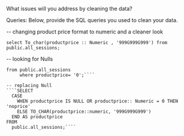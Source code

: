 What issues will you address by cleaning the data?





Queries:
Below, provide the SQL queries you used to clean your data.

--  changing product price format to numeric and a cleaner look 

````select To_char(productprice :: Numeric , '999G999G999') from public.all_sessions;````

-- looking for Nulls
````select To_char(productprice :: Numeric , '999G999G999') as productprice
from public.all_sessions
     where productprice= '0';````
	 	 
-- replacing Null 
````SELECT 
  CASE 
    WHEN productprice IS NULL OR productprice:: Numeric = 0 THEN 'noprice'
    ELSE TO_CHAR(productprice::numeric, '999G999G999')
  END AS productprice
FROM 
  public.all_sessions;````

